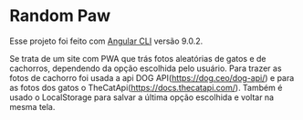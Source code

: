 # Random Paw

Esse projeto foi feito com [Angular CLI](https://github.com/angular/angular-cli) versão 9.0.2.

Se trata de um site com PWA que trás fotos aleatórias de gatos e de cachorros, dependendo da opção escolhida pelo usuário. Para trazer as fotos de cachorro foi usada a api  DOG API(https://dog.ceo/dog-api/) e para as fotos dos gatos o TheCatApi(https://docs.thecatapi.com/). Também é usado o LocalStorage para salvar a última opção escolhida e voltar na mesma tela.
